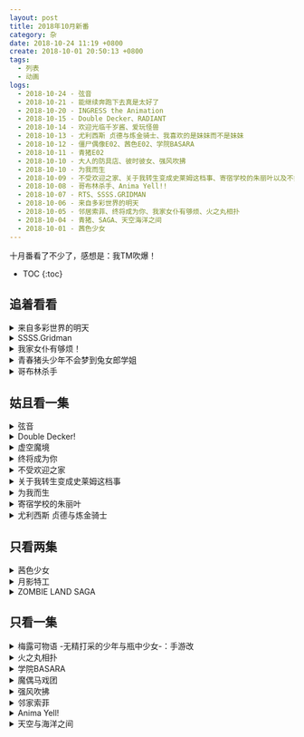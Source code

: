 ```yaml
---
layout: post
title: 2018年10月新番
category: 杂
date: 2018-10-24 11:19 +0800
create: 2018-10-01 20:50:13 +0800
tags:
  - 列表
  - 动画
logs:
  - 2018-10-24 - 弦音
  - 2018-10-21 - 能继续奔跑下去真是太好了
  - 2018-10-20 - INGRESS the Animation
  - 2018-10-15 - Double Decker、RADIANT
  - 2018-10-14 - 欢迎光临千岁酱、爱玩怪兽
  - 2018-10-13 - 尤利西斯 贞德与炼金骑士、我喜欢的是妹妹而不是妹妹
  - 2018-10-12 - 僵尸偶像E02、茜色E02、学院BASARA
  - 2018-10-11 - 青猪E02
  - 2018-10-10 - 大人的防具店、彼时彼女、强风吹拂
  - 2018-10-10 - 为我而生
  - 2018-10-09 - 不受欢迎之家、关于我转生变成史莱姆这档事、寄宿学校的朱丽叶以及不打算看的
  - 2018-10-08 - 哥布林杀手、Anima Yell!!
  - 2018-10-07 - RTS、SSSS.GRIDMAN
  - 2018-10-06 - 来自多彩世界的明天
  - 2018-10-05 - 邻居索菲、终将成为你、我家女仆有够烦、火之丸相扑
  - 2018-10-04 - 青猪、SAGA、天空海洋之间
  - 2018-10-01 - 茜色少女
---
```


十月番看了不少了，感想是：我TM吹爆！

- TOC
{:toc}

## 追着看看

<details markdown="1">
<summary> 来自多彩世界的明天 </summary>

“我自己一个人也可以”，很多时候我也是这么想的。但是啊，少女啊，还是需要别人的帮助的吧？

回到了六十年前，和奶奶同一个时代。青春、魔法的故事。说真的，我超喜欢这种宿命式的展开的！

![](http://wx3.sinaimg.cn/large/740ca5e5gy1fvxqbmz0jgj20qe0qetcq.jpg)
*女主，家人都是深蓝发，你头发掉色了啊*

![](http://wx4.sinaimg.cn/large/740ca5e5gy1fvpepv1a9sj20nc0d4764.jpg)
*找到了颜色*

</details>

<details markdown="1">
<summary> SSSS.Gridman </summary>

特摄改动画？巨大机器人和巨大怪兽的战斗，打完了还能恢复原样。啊，原来我应该是特摄厨？

![](https://i.loli.net/2018/10/07/5bb9ebafae5bd.jpg)
*这个六花真可爱！*

![](https://i.loli.net/2018/10/07/5bb9eca005f6c.png)
*怎么可以这么可爱！*

![](https://i.loli.net/2018/10/07/5bb9ed4c499b1.jpg)
*这个也很可爱！！！*

</details>

<details markdown="1">
<summary> 我家女仆有够烦！ </summary>

简直作画厨的天堂！虽然我不是作画厨，但是看到流畅的动作就是爽啊。

另外B站第一集开头删减了一分钟，主要是女主的背景——自卫队飞行员瞎了一只眼。

总之是一个稍微有点神经的萝莉控退役女军人和俄罗斯血统小萝莉之间的搞笑日常，非常搞笑啊~

</details>

<details markdown="1">
<summary> 青春猪头少年不会梦到兔女郎学姐 </summary>

很有意思的故事。对我来说主要是人设讨喜。

![](https://i.loli.net/2018/10/04/5bb585fe5b330.png)
*这种环境下讨论兔女郎什么的性癖不太好吧？以及左下角老奶奶没人让座的么？*

男主这基友上来就有女朋友了，心疼男主一秒钟。（小说第一卷以后男主也有女朋友了！心疼我自己一秒钟）

![](https://i.loli.net/2018/10/04/5bb586b714451.png)
*对这种忧郁的妹子完全没有抵抗力啊*

去看了一下小说，到第三卷看不下去了。日轻那一套日本特色真是看得人反胃，处在特色中的主角们也不尝试反抗，而是服从——这个小团体容不下我了我去找下一个小团体，在男主的帮助下成功加入了另外的小团体真好啊~什么的。当然，不知道为什么成为了女权主义(?)的我开始很反感这种由一个男主来拯救那么多女生的桥段。

第二话。看过小说后，突然理解了这个OP奔跑的场景。咲太君就是这样拼尽全力奔跑的啊~开始循环！

第三集，我好了。后面追不追就不一定了。（小说看了四卷，只有第一卷有意思）

</details>

<details markdown="1">
<summary> 哥布林杀手 </summary>

年轻的冒险者啊，中二的下场就是团灭。可惜你不是主角，又不是不死人，地洞打架疯狂弹刀，团灭也是理所当然的吧？打个哥布林被人绕后了，药也不带装备也没有。这就是萌二的下场啊~笑。

男主帅啊，感受到了“遇事不骰，全靠口胡”的DND大佬的魅力~正义的陷阱，正义的飞矛~

![](https://i.loli.net/2018/10/08/5bbb13fd33f27.jpg)

![](https://i.loli.net/2018/10/08/5bbb140cee2c6.jpg)

</details>

## 姑且看一集
<details markdown="1">
<summary> 弦音 </summary>

京都出品，男人射箭。boy meets boy的故事………………………………

</details>

<details markdown="1">
<summary> Double Decker! </summary>

硬核剧情番，妹子不萌，我看不来~

总之是成年人的动画，还挺搞笑的

</details>

<details markdown="1">
<summary> 虚空魔境 </summary>

RADIANT。少年漫画？只会一个魔法的魔法师什么的，还有日本特有的害怕强者的套路。

</details>
<details markdown="1">
<summary> 终将成为你 </summary>

开局kirakira、抹布洗、土豆卡奈三连，幻视了~

总感觉，音响效果有点奇怪。气氛也有点奇怪，慢悠悠的没啥激情。感觉也会渐渐变成追不动的番吧。

</details>

<details markdown="1">
<summary> 不受欢迎之家 </summary>

著名监督石馆光太郎的又一作品，大概内容就是抛出人设然后由声优（几乎）自由发挥。有种看生放的感觉，经历了少歌洗礼的我对这种形式的动画还挺感兴趣的。

</details>

<details markdown="1">
<summary> 关于我转生变成史莱姆这档事 </summary>

起点系统文既视感，被刺了以后就能有言灵级别的许愿能力了么？不过最后的OP(ED)流畅的打斗吸引到我了。

</details>

<details markdown="1">
<summary> 为我而生 </summary>

![](https://i.loli.net/2018/10/10/5bbcdf14a646e.jpg)
*让她生！让她生！*

制作有点贫穷。父亲不存在，其实是踩了一个大脚印吧？

不愧是游戏改动画么？设定详情请看官网什么的也太奇怪了吧？

人设还可以，就是游戏改这一点，导致剧情实在是迷~

</details>

<details markdown="1">
<summary> 寄宿学校的朱丽叶 </summary>

这是何等神奇的表白场面！感觉很不错啊~朱丽叶和罗密欧，东德与西德的故事。

虽然很有八嘎情侣的感觉，搞笑的地方也很多。但是罗密欧与朱丽叶的故事，很难有好结局吧？

</details>

<details markdown="1">
<summary> 尤利西斯 贞德与炼金骑士 </summary>

百年战争中发生的故事。三个女生和一个男生的故事。神秘的炼金术的故事。

男士全员白丝，挺有意思的。

召唤恶魔用五角星？不专业啊

意外的很有意思啊

</details>

## 只看两集

<details markdown="1">
<summary> 茜色少女 </summary>

A站独播！emmmmm，但是人设不是很喜欢（这个老师好像刚从本子片场来的）；也不能说是不喜欢吧，主要是各种意义上的既视感严重。

这穿越了然后看到小动物的设定，你们是被选中的孩子么？

![](https://i.loli.net/2018/10/01/5bb21a8a725b7.jpg)
*yuyuyu 是你么？*

![](https://i.loli.net/2018/10/01/5bb21afedf025.png)
*拿着收音机变身？期待你的满开！*

![](https://i.loli.net/2018/10/01/5bb21bc001b12.jpg)
*士郎和红A，还是姐妹呢，貌似就是另一个世界的自己*

目前来看，还可以？就是人设不太行。只有女主的人设能看。

第二话开始变穷了

![](https://i.loli.net/2018/10/12/5bc0530610623.jpg)
*不行了，我受不了这个人设*

</details>

<details markdown="1">
<summary> 月影特工 </summary>

其实是R(ealse)T(he)S(pyce)。大概就是高中女生当特工的故事，用香料变身？你们这个城市靠JK和犯罪团伙斗争，简直比歌谭市还平和呢~

![](https://i.loli.net/2018/10/07/5bb9be56159cd.png)
*今天的哥谭也很和平呢~by 没有了本体的阿卡林*

最后加入宣言女主很帅啊。以及第一集ED后就出现了二五仔，真是平和的番剧呢。

![](https://i.loli.net/2018/10/19/5bc9c535ea16b.jpg)
*既视感*

没有有趣的展开啊，以及怀疑这个世界少女由体能加成。

</details>

<details markdown="1">
<summary> ZOMBIE LAND SAGA </summary>

A站独播，本渡枫出演，PV欺诈。看起来是个僵尸片，其实是个僵尸偶像片。女主开场两分钟就跪了。

出身于不同年代的僵尸少女们的故事也许会挺好看的，希望不是第一集表现出来的那样纯粹搞笑番吧。

第二话：就是本质搞笑番啊，尬笑中。后面说唱有点意思，但是还是有点尬啊

</details>

## 只看一集

<details markdown="1">
<summary> 梅露可物语 -无精打采的少年与瓶中少女-：手游改 </summary>

瓶子里的水精灵和旅行中的男孩子一起旅行的故事。意外地挺有趣，虽然是游戏改。

打败怪兽然后收服，听起来像是宠物小精灵的故事啊？

</details>

<details markdown="1">
<summary> 火之丸相扑 </summary>

~~霜之哀伤，火之相扑~~

OP，真好听！很有节奏感，我现在不想看剧情只想去循环OP。

王道热血相扑番。套路很正~只剩一人的相扑社、被占领的道馆、开局打败并收复小弟和道馆之类的。

循环OP去了~

</details>

<details markdown="1">
<summary> 学院BASARA </summary>

总之是战国人物的现代恶搞故事(全是男的)

![](https://i.loli.net/2018/10/12/5bc057ce4f74f.jpg)

</details>

<details markdown="1">
<summary> 魔偶马戏团 </summary>

人设，看不动啊！故事，也并没有很有意思的样子。

总之是啥人偶师的故事。

</details>

<details markdown="1">
<summary> 强风吹拂 </summary>

硬核跑步番，都是大学生而且都是男的。田径部部长诱拐了十个人参加接力跑步。

![](https://i.loli.net/2018/10/10/5bbde58874750.jpg)
*很有生活气息的作画*

</details>

<details markdown="1">
<summary> 邻家索菲 </summary>

五组出品，百合，硬核到OP全是啾啾啾的声音和啾啾啾的画面的那种。这只吸血鬼和某个珈百璃声音一样啊。貌似内容也和珈百璃差不太多。

![](https://i.loli.net/2018/10/05/5bb77596b4eeb.png)
*让我想起中国式青春*

</details>

<details markdown="1">
<summary> Anima Yell! </summary>

熟悉的芳文社，熟悉的跳跃。

![](https://i.loli.net/2018/10/08/5bbb3f6e51bba.png)
*芳文跳？*

我开始怀疑日语“特别”是不是有什么特别的含义了。你是特别的，所以我们容不下你；我要成为特别的人！什么鬼啊

女主撩妹高手啊，家里青梅不倒，外面天降飘飘。

</details>

<details markdown="1">
<summary> 天空与海洋之间 </summary>

所有鱼类（鲸鱼不是鱼类）从海洋中消失之后...因为【男女雇佣机会均等法】所以主角全是妹子...日本在宇宙中建了鱼塘来养鱼...

非常切合社会热点问题啊~

![](https://i.loli.net/2018/10/04/5bb5cd740e4d2.png)
*能开窗的火车？在一个有宇宙养鱼场的世界里？*

棒读？迫真手游宣传片。

哈子卡西！！！！！

<details>

<details markdown="1">
<summary> 能继续奔跑下去真是太好了 </summary>

原来是追梦的声优的故事。一集15分钟的样子。还行？

</details>
<details markdown="1">
<summary> 只要别西卜大小姐喜欢就好 </summary>

![](https://i.loli.net/2018/10/12/5bc029e0e303d.jpg)
*传说中的贝尔西卜大小姐*

从天界堕落，成为恶魔的前天使们工作的地方，魔界·万魔殿之主·别西卜阁下。身为别西卜的近侍，侍奉她左右的新人职员·穆林。

总之是没什么意思的四格改动画

</details>
<details markdown="1">
<summary> INGRESS the Animation </summary>

游戏改动画，游戏貌似很有意思。但是我没玩~

因为游戏是个现实定向越野型的。

</details>

<details markdown="1">
<summary> 我喜欢的是妹妹而不是妹妹 </summary>

先行放送话开始万策尽，里番画风，无底线卖肉，画面崩坏，剧情俗套。

</details>

## 泡面番
- 大人的防具店 - RPG模式制作的，为了让女冒险者们使用暴露的防具而工作的防具店。
- 彼时彼女 - 有声漫画，爱情故事
- 欢迎光临，千岁酱 - 生活在京都的企鹅的故事
- 爱玩怪兽 - 制作组释放压力做的破坏动画；但是看了的我压力更大了

## 不打算看的
- 东京食尸鬼:re 2期
- 钱进球场 2
- 苍天之拳 2
- 逆转裁判 2
- 尽量加油吧!魔法少女胡桃 2
- 宇宙战舰提拉米斯 2
- 妖精的尾巴 Final Series
- JOJO的奇妙冒险 黄金之风
- 直感×运算法则♪ 2nd Season
- 偶像大师 SideM 事出有因Mini!
- 闪电十一人 俄里翁的刻印
- 爆钓BARHUNTER：子供？
- 星之岛喵喵：子供？
- 叛逆性百万亚瑟王：手游改
- 嫁给非人类：奇怪的像是熊的动物和男子高中生的新婚生活？！
- 末班车后，在胶囊旅馆向上司传递微热的夜晚。：本季度的色情小短片
